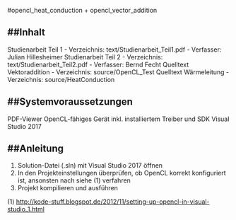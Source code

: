 #opencl_heat_conduction + opencl_vector_addition

##Inhalt
------
Studienarbeit Teil 1 - Verzeichnis: text/Studienarbeit_Teil1.pdf - Verfasser: Julian Hillesheimer
Studienarbeit Teil 2 - Verzeichnis: text/Studienarbeit_Teil2.pdf - Verfasser: Bernd Fecht
Quelltext Vektoraddition - Verzeichnis: source/OpenCL_Test
Quelltext Wärmeleitung - Verzeichnis: source/HeatConduction

##Systemvoraussetzungen
---------------------
PDF-Viewer
OpenCL-fähiges Gerät inkl. installiertem Treiber und SDK
Visual Studio 2017

##Anleitung
---------
1) Solution-Datei (.sln) mit Visual Studio 2017 öffnen
2) In den Projekteinstellungen überprüfen, ob OpenCL korrekt konfiguriert ist,
   ansonsten nach siehe (1) verfahren
3) Projekt kompilieren und ausführen

(1) http://kode-stuff.blogspot.de/2012/11/setting-up-opencl-in-visual-studio_1.html
